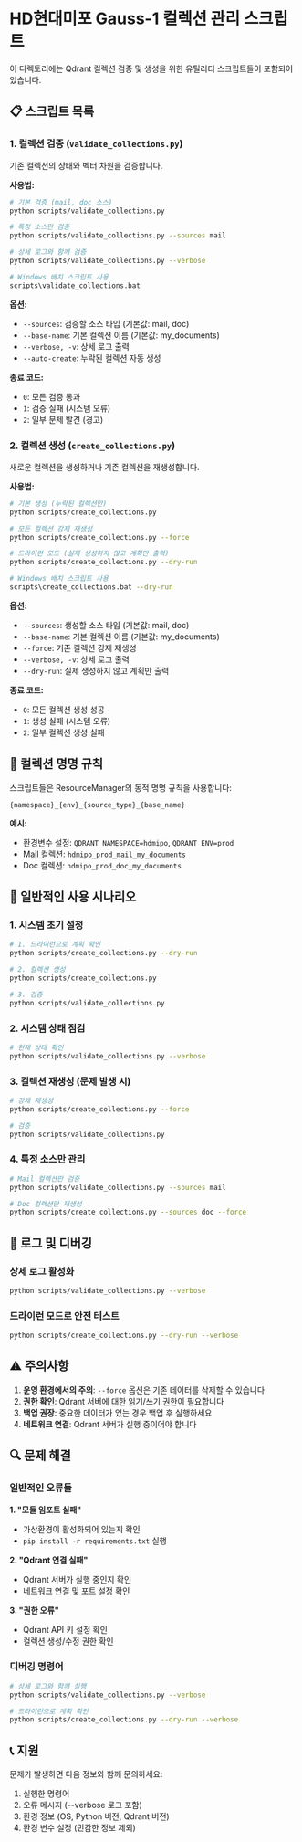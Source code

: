 # HD현대미포 Gauss-1 컬렉션 관리 스크립트

이 디렉토리에는 Qdrant 컬렉션 검증 및 생성을 위한 유틸리티 스크립트들이 포함되어 있습니다.

## 📋 스크립트 목록

### 1. 컬렉션 검증 (`validate_collections.py`)
기존 컬렉션의 상태와 벡터 차원을 검증합니다.

**사용법:**
```bash
# 기본 검증 (mail, doc 소스)
python scripts/validate_collections.py

# 특정 소스만 검증
python scripts/validate_collections.py --sources mail

# 상세 로그와 함께 검증
python scripts/validate_collections.py --verbose

# Windows 배치 스크립트 사용
scripts\validate_collections.bat
```

**옵션:**
- `--sources`: 검증할 소스 타입 (기본값: mail, doc)
- `--base-name`: 기본 컬렉션 이름 (기본값: my_documents)
- `--verbose, -v`: 상세 로그 출력
- `--auto-create`: 누락된 컬렉션 자동 생성

**종료 코드:**
- `0`: 모든 검증 통과
- `1`: 검증 실패 (시스템 오류)
- `2`: 일부 문제 발견 (경고)

### 2. 컬렉션 생성 (`create_collections.py`)
새로운 컬렉션을 생성하거나 기존 컬렉션을 재생성합니다.

**사용법:**
```bash
# 기본 생성 (누락된 컬렉션만)
python scripts/create_collections.py

# 모든 컬렉션 강제 재생성
python scripts/create_collections.py --force

# 드라이런 모드 (실제 생성하지 않고 계획만 출력)
python scripts/create_collections.py --dry-run

# Windows 배치 스크립트 사용
scripts\create_collections.bat --dry-run
```

**옵션:**
- `--sources`: 생성할 소스 타입 (기본값: mail, doc)
- `--base-name`: 기본 컬렉션 이름 (기본값: my_documents)
- `--force`: 기존 컬렉션 강제 재생성
- `--verbose, -v`: 상세 로그 출력
- `--dry-run`: 실제 생성하지 않고 계획만 출력

**종료 코드:**
- `0`: 모든 컬렉션 생성 성공
- `1`: 생성 실패 (시스템 오류)
- `2`: 일부 컬렉션 생성 실패

## 🔧 컬렉션 명명 규칙

스크립트들은 ResourceManager의 동적 명명 규칙을 사용합니다:

```
{namespace}_{env}_{source_type}_{base_name}
```

**예시:**
- 환경변수 설정: `QDRANT_NAMESPACE=hdmipo`, `QDRANT_ENV=prod`
- Mail 컬렉션: `hdmipo_prod_mail_my_documents`
- Doc 컬렉션: `hdmipo_prod_doc_my_documents`

## 🚀 일반적인 사용 시나리오

### 1. 시스템 초기 설정
```bash
# 1. 드라이런으로 계획 확인
python scripts/create_collections.py --dry-run

# 2. 컬렉션 생성
python scripts/create_collections.py

# 3. 검증
python scripts/validate_collections.py
```

### 2. 시스템 상태 점검
```bash
# 현재 상태 확인
python scripts/validate_collections.py --verbose
```

### 3. 컬렉션 재생성 (문제 발생 시)
```bash
# 강제 재생성
python scripts/create_collections.py --force

# 검증
python scripts/validate_collections.py
```

### 4. 특정 소스만 관리
```bash
# Mail 컬렉션만 검증
python scripts/validate_collections.py --sources mail

# Doc 컬렉션만 재생성
python scripts/create_collections.py --sources doc --force
```

## 📝 로그 및 디버깅

### 상세 로그 활성화
```bash
python scripts/validate_collections.py --verbose
```

### 드라이런 모드로 안전 테스트
```bash
python scripts/create_collections.py --dry-run --verbose
```

## ⚠️ 주의사항

1. **운영 환경에서의 주의**: `--force` 옵션은 기존 데이터를 삭제할 수 있습니다
2. **권한 확인**: Qdrant 서버에 대한 읽기/쓰기 권한이 필요합니다
3. **백업 권장**: 중요한 데이터가 있는 경우 백업 후 실행하세요
4. **네트워크 연결**: Qdrant 서버가 실행 중이어야 합니다

## 🔍 문제 해결

### 일반적인 오류들

**1. "모듈 임포트 실패"**
- 가상환경이 활성화되어 있는지 확인
- `pip install -r requirements.txt` 실행

**2. "Qdrant 연결 실패"**
- Qdrant 서버가 실행 중인지 확인
- 네트워크 연결 및 포트 설정 확인

**3. "권한 오류"**
- Qdrant API 키 설정 확인
- 컬렉션 생성/수정 권한 확인

### 디버깅 명령어
```bash
# 상세 로그와 함께 실행
python scripts/validate_collections.py --verbose

# 드라이런으로 계획 확인
python scripts/create_collections.py --dry-run --verbose
```

## 📞 지원

문제가 발생하면 다음 정보와 함께 문의하세요:
1. 실행한 명령어
2. 오류 메시지 (--verbose 로그 포함)
3. 환경 정보 (OS, Python 버전, Qdrant 버전)
4. 환경 변수 설정 (민감한 정보 제외)